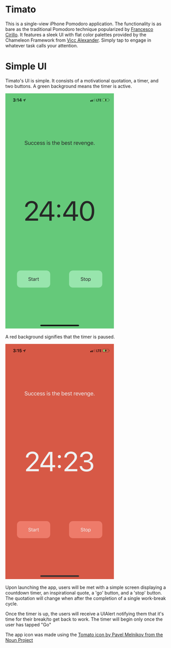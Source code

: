 # Timato
This is a single-view iPhone Pomodoro application. The functionality is as bare as the traditional
Pomodoro technique popularized by [Francesco Cirillo](https://cirillocompany.de/pages/pomodoro-technique "Francesco's Company").
It features a sleek UI with flat color palettes provided by the Chameleon Framework from [Vicc Alexander](https://github.com/ViccAlexander/Chameleon).
Simply tap to engage in whatever task calls your attention.

# Simple UI
Timato's UI is simple. It consists of a motivational quotation, a timer, and two buttons. 
A green background means the timer is active. 

![Portrait Mode](/Screenshots/IMG_3677.PNG) 

A red background signifies that the timer is paused.

![Portrait Mode](/Screenshots/IMG_3679.PNG) 

Upon launching the app, users will be met with a simple screen displaying a countdown timer, an inspirational quote,
a 'go' button, and a 'stop' button. The quotation will change when after the completion of a single work-break cycle.

Once the timer is up, the users will receive a UIAlert notifying them that it's time for their break/to get back to work. 
The timer will begin only once the user has tapped "Go"

The app icon was made using the [Tomato icon by Pavel Melnikov from the Noun Project](https://thenounproject.com/search/?q=tomato&i=549764)
